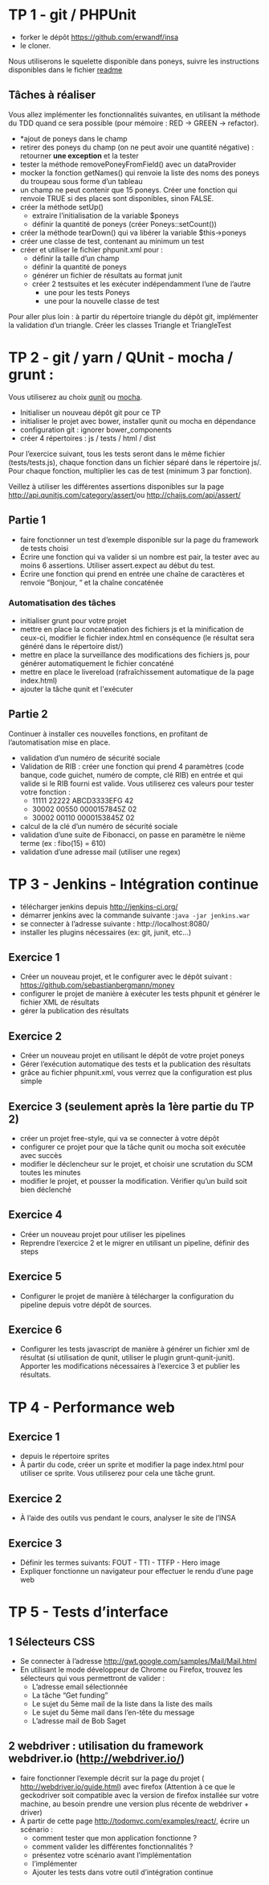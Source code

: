 # TP 1 - git / PHPUnit
* forker le dépôt https://github.com/erwandf/insa
* le cloner.

Nous utiliserons le squelette disponible dans poneys, suivre les instructions disponibles dans le fichier [readme](poneys/README.md)

## Tâches à réaliser
Vous allez implémenter les fonctionnalités suivantes, en utilisant la méthode du TDD quand ce sera possible (pour mémoire : RED -> GREEN -> refactor).
* *ajout de poneys dans le champ
* retirer des poneys du champ (on ne peut avoir une quantité négative) : retourner **une
exception​​** et la tester
* tester la méthode removePoneyFromField() avec un dataProvider
* mocker la fonction getNames() qui renvoie la liste des noms des poneys du troupeau
sous forme d’un tableau
* un champ ne peut contenir que 15 poneys. Créer une fonction qui renvoie TRUE si
des places sont disponibles, sinon FALSE.
* créer la méthode setUp()
    * extraire l’initialisation de la variable $poneys
    * définir la quantité de poneys (créer Poneys::setCount())
* créer la méthode tearDown() qui va libérer la variable $this->poneys
* créer une classe de test, contenant au minimum un test
* créer et utiliser le fichier phpunit.xml pour :
    * définir la taille d’un champ
    * définir la quantité de poneys
    * générer un fichier de résultats au format junit
    * créer 2 testsuites et les exécuter indépendamment l’une de l’autre
        * une pour les tests Poneys
        * une pour la nouvelle classe de test

Pour aller plus loin : à partir du répertoire triangle du dépôt git, implémenter la validation d’un triangle. Créer les classes Triangle et TriangleTest

# TP 2 - git / yarn / QUnit - mocha / grunt :
Vous utiliserez au choix [qunit](https://qunitjs.com/) ou [mocha](https://mochajs.org/).
* Initialiser un nouveau dépôt git pour ce TP
* initialiser le projet avec bower, installer qunit ou mocha en dépendance
* configuration git : ignorer bower_components
* créer 4 répertoires : js / tests / html / dist

Pour l’exercice suivant, tous les tests seront dans le même fichier (tests/tests.js), chaque fonction dans un fichier séparé dans le répertoire js/. Pour chaque fonction, multiplier les cas de test (minimum 3 par fonction).

Veillez à utiliser les différentes assertions disponibles sur la page http://api.qunitjs.com/category/assert/​​ ou ​​http://chaijs.com/api/assert/

## Partie 1
* faire fonctionner un test d’exemple disponible sur la page du framework de tests
choisi
* Écrire une fonction qui va valider si un nombre est pair, la tester avec au moins 6
assertions. Utiliser assert.expect au début du test.
* Écrire une fonction qui prend en entrée une chaîne de caractères et renvoie
“Bonjour, “ et la chaîne concaténée
### Automatisation des tâches
* initialiser grunt pour votre projet
* mettre en place la concaténation des fichiers js et la minification de ceux-ci, modifier
le fichier index.html en conséquence (le résultat sera généré dans le répertoire dist/)
* mettre en place la surveillance des modifications des fichiers js, pour générer
automatiquement le fichier concaténé
* mettre en place le livereload (rafraîchissement automatique de la page index.html)
* ajouter la tâche qunit et l'exécuter

## Partie 2
Continuer à installer ces nouvelles fonctions, en profitant de l’automatisation mise en place.
* validation d’un numéro de sécurité sociale
* Validation de RIB : créer une fonction qui prend 4 paramètres (code banque, code
guichet, numéro de compte, clé RIB) en entrée et qui valide si le RIB fourni est valide. Vous utiliserez ces valeurs pour tester votre fonction :
    * 11111 22222 ABCD3333EFG 42
    * 30002 00550 0000157845Z 02
    * 30002 00110 0000153845Z 02
* calcul de la clé d’un numéro de sécurité sociale
* validation d’une suite de Fibonacci, on passe en paramètre le nième terme (ex :
fibo(15) = 610)
* validation d’une adresse mail (utiliser une regex)

# TP 3 - Jenkins - Intégration continue
* télécharger jenkins depuis ​http://jenkins-ci.org/
* démarrer jenkins avec la commande suivante :​ ​`java -jar jenkins.war`
* se connecter à l’adresse suivante : ​http://localhost:8080/
* installer les plugins nécessaires (ex: git, junit, etc...)

## Exercice 1
* Créer un nouveau projet, et le configurer avec le dépôt suivant :
https://github.com/sebastianbergmann/money
* configurer le projet de manière à exécuter les tests phpunit et générer le fichier XML de résultats
* gérer la publication des résultats

## Exercice 2
* Créer un nouveau projet en utilisant le dépôt de votre projet poneys
* Gérer l’exécution automatique des tests et la publication des résultats
* grâce au fichier phpunit.xml, vous verrez que la configuration est plus simple

## Exercice 3 (seulement après la 1ère partie du TP 2)
* créer un projet free-style, qui va se connecter à votre dépôt
* configurer ce projet pour que la tâche qunit ou mocha soit exécutée avec succès
* modifier le déclencheur sur le projet, et choisir une scrutation du SCM toutes les
minutes
* modifier le projet, et pousser la modification. Vérifier qu’un build soit bien déclenché

## Exercice 4
* Créer un nouveau projet pour utiliser les pipelines
* Reprendre l’exercice 2 et le migrer en utilisant un pipeline, définir des steps

## Exercice 5
* Configurer le projet de manière à télécharger la configuration du pipeline depuis
votre dépôt de sources.

## Exercice 6
* Configurer les tests javascript de manière à générer un fichier xml de résultat (si utilisation de qunit, utiliser le plugin grunt-qunit-junit). Apporter les modifications nécessaires à l’exercice 3 et publier les résultats.

# TP 4 - Performance web
## Exercice 1
* depuis le répertoire sprites
* À partir du code, créer un sprite et modifier la page index.html pour utiliser ce sprite.
Vous utiliserez pour cela une tâche grunt.

## Exercice 2
* À l’aide des outils vus pendant le cours, analyser le site de l’INSA

## Exercice 3
* Définir les termes suivants: FOUT - TTI - TTFP - Hero image
* Expliquer fonctionne un navigateur pour effectuer le rendu d’une page web

# TP 5 - Tests d’interface
## 1 Sélecteurs CSS
* Se connecter à l’adresse http://gwt.google.com/samples/Mail/Mail.html
* En utilisant le mode développeur de Chrome ou Firefox, trouvez les sélecteurs qui vous permettront de valider :
    * L’adresse email sélectionnée
    * La tâche “Get funding”
    * Le sujet du 5ème mail de la liste dans la liste des mails
    * Le sujet du 5ème mail dans l’en-tête du message
    * L’adresse mail de Bob Saget

## 2 webdriver : utilisation du framework webdriver.io (http://webdriver.io/)
* faire fonctionner l’exemple décrit sur la page du projet (​http://webdriver.io/guide.html​)
avec firefox (Attention à ce que le geckodriver soit compatible avec la version de firefox installée sur votre machine, au besoin prendre une version plus récente de webdriver + driver)
* À partir de cette page ​http://todomvc.com/examples/react/, écrire un scénario :
    * comment tester que mon application fonctionne ?
    * comment valider les différentes fonctionnalités ?
    * présentez votre scénario avant l’implémentation
    * l’implémenter
    * Ajouter les tests dans votre outil d’intégration continue